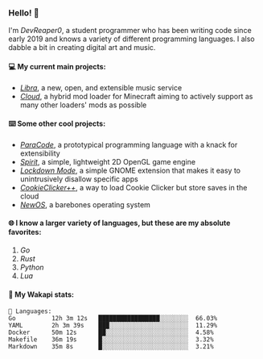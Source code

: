 ### Hello! 👋

I'm _DevReaper0_, a student programmer who has been writing code since early 2019 and knows a variety of different programming languages. I also dabble a bit in creating digital art and music.

#### 💻 My current main projects:

-   _[Libra](https://github.com/LibraMusic)_, a new, open, and extensible music service
-   _[Cloud](https://github.com/CloudLoaderMC/CloudLoader)_, a hybrid mod loader for Minecraft aiming to actively support as many other loaders' mods as possible

#### ⌨️ Some other cool projects:

-   _[ParaCode](https://github.com/ParaCodeLang/ParaCode)_, a prototypical programming language with a knack for extensibility
-   _[Spirit](https://gitlab.com/DevReaper0/SpiritEngine)_, a simple, lightweight 2D OpenGL game engine
-   _[Lockdown Mode](https://github.com/DevReaper0/GNOME-LockdownMode)_, a simple GNOME extension that makes it easy to unintrusively disallow specific apps
-   _[CookieClicker++](https://github.com/DevReaper0/CookieClickerPlusPlus)_, a way to load Cookie Clicker but store saves in the cloud
-   _[NewOS](https://github.com/DevReaper0/NewOS)_, a barebones operating system

#### 🌐 I know a larger variety of languages, but these are my absolute favorites:

1. _Go_
2. _Rust_
3. _Python_
4. _Lua_

#### 📡 My Wakapi stats:

```text
💾 Languages:
Go          12h 3m 12s   █████████████████░░░░░░░░  66.03%
YAML        2h 3m 39s    ███░░░░░░░░░░░░░░░░░░░░░░  11.29%
Docker      50m 12s      ██░░░░░░░░░░░░░░░░░░░░░░░  4.58%
Makefile    36m 19s      █░░░░░░░░░░░░░░░░░░░░░░░░  3.32%
Markdown    35m 8s       █░░░░░░░░░░░░░░░░░░░░░░░░  3.21%
```
